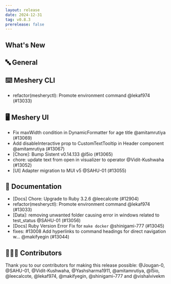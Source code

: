 ```yaml
---
layout: release
date: 2024-12-31
tag: v0.8.3
prerelease: false
---
```


## What's New

## 🔤 General

## ⌨️ Meshery CLI

- refactor(mesheryctl): Promote environment command @lekaf974 (#13033)

## 🖥 Meshery UI

- Fix maxWidth condition in DynamicFormatter for age title @amitamrutiya (#13069)
- Add disableInteractive prop to CustomTextTooltip in Header component @amitamrutiya (#13067)
- [Chore]: Bump Sistent v0.14.133 @l5io (#13065)
- chore: update text from open in visualizer to operator @Vidit-Kushwaha (#13052)
- [UI] Adapter migration to MUI v5 @SAHU-01 (#13055)

## 📖 Documentation

- [Docs] Chore: Upgrade to Ruby 3.2.6 @leecalcote (#12904)
- refactor(mesheryctl): Promote environment command @lekaf974 (#13033)
- [Data]: removing unwanted folder causing error in windows related to test_status @SAHU-01 (#13056)
- [Docs] Ruby Version Error Fix for `make docker` @shinigami-777 (#13045)
- fixes: #13008 Add hyperlinks to command headings for direct navigation w… @makifyegin (#13044)

## 👨🏽‍💻 Contributors

Thank you to our contributors for making this release possible:
@Jougan-0, @SAHU-01, @Vidit-Kushwaha, @Yashsharma1911, @amitamrutiya, @l5io, @leecalcote, @lekaf974, @makifyegin, @shinigami-777 and @vishalvivekm
